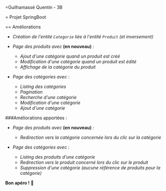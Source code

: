  =Guilhamassé Quentin - 3B

 = Projet SpringBoot

== Améliorations

- *Création de l'entité `Categorie` liée à l'entité `Produit` (et inversement)*

- *Page des produits avec* **(en nouveau)** *:*
    - *Ajout d'une catégorie quand un produit est créé*
    - *Modification d'une catégorie quand un produit est édité*
    - *Affichage de la catégorie du produit*

- *Page des catégories avec :*
    - *Listing des catégories*
    - *Pagination*
    - *Recherche d'une catégorie*
    - *Modification d'une catégorie*
    - *Ajout d'une catégorie*

###Améliorations apportées : 

- *Page des produits avec* **(en nouveau)** *:*
    - *Redirection vers la catégorie concernée lors du clic sur la catégorie*

- *Page des catégories avec :*
    - *Listing des produits d'une catégorie*
    - *Redirection vers le produit concerné lors du clic sur le produit*
    - *Suppression d'une catégorie (aucune référence de produits pour la catégorie)*

**Bon apéro !** :beers:
